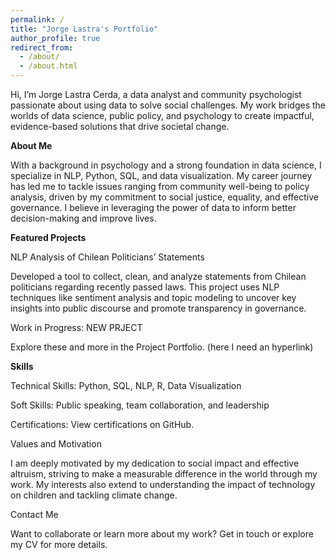 ```yaml
---
permalink: /
title: "Jorge Lastra's Portfolio"
author_profile: true
redirect_from: 
  - /about/
  - /about.html
---
```


Hi, I’m Jorge Lastra Cerda, a data analyst and community psychologist passionate about using data to solve social challenges. My work bridges the worlds of data science, public policy, and psychology to create impactful, evidence-based solutions that drive societal change.

**About Me**

With a background in psychology and a strong foundation in data science, I specialize in NLP, Python, SQL, and data visualization. My career journey has led me to tackle issues ranging from community well-being to policy analysis, driven by my commitment to social justice, equality, and effective governance. I believe in leveraging the power of data to inform better decision-making and improve lives.

**Featured Projects**

NLP Analysis of Chilean Politicians’ Statements

Developed a tool to collect, clean, and analyze statements from Chilean politicians regarding recently passed laws. This project uses NLP techniques like sentiment analysis and topic modeling to uncover key insights into public discourse and promote transparency in governance.

Work in Progress: NEW PRJECT

Explore these and more in the Project Portfolio. (here I need an hyperlink)

**Skills**

Technical Skills: Python, SQL, NLP, R, Data Visualization

Soft Skills: Public speaking, team collaboration, and leadership

Certifications: View certifications on GitHub.

Values and Motivation

I am deeply motivated by my dedication to social impact and effective altruism, striving to make a measurable difference in the world through my work. My interests also extend to understanding the impact of technology on children and tackling climate change.

Contact Me

Want to collaborate or learn more about my work? Get in touch or explore my CV for more details.